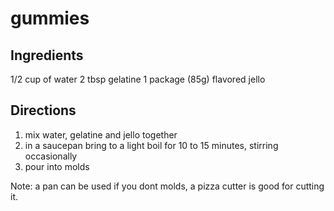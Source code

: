 # gummies
## Ingredients
1/2 cup of water
2 tbsp gelatine
1 package (85g) flavored jello

## Directions
1. mix water, gelatine and jello together
2. in a saucepan bring to a light boil for 10 to 15 minutes, stirring occasionally
3. pour into molds

Note: a pan can be used if you dont molds, a pizza cutter is good for cutting it.
